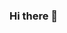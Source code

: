 ### Hi there 👋

<!--
**kaush-at/kaush-at** is a ✨ _special_ ✨ repository because its `README.md` (this file) appears on your GitHub profile.

Here are some ideas to get you started:

- 🔭 I’m currently working on ... Frelance developer
- 🌱 I’m currently learning ... Springboot, ReactJS, AngularJS, Thymeleaf, JSP, Servlet,Javascript
- 👯 I’m looking to collaborate on ... More opensource projects
- 🤔 I’m looking for help with ...
- 💬 Ask me about ... Springboot
- 📫 How to reach me: ... [LinkedIn](https://www.linkedin.com/in/kaush-athukorala/)
- 😄 Pronouns: ... He/Him
- ⚡ Fun fact: ... 
-->
